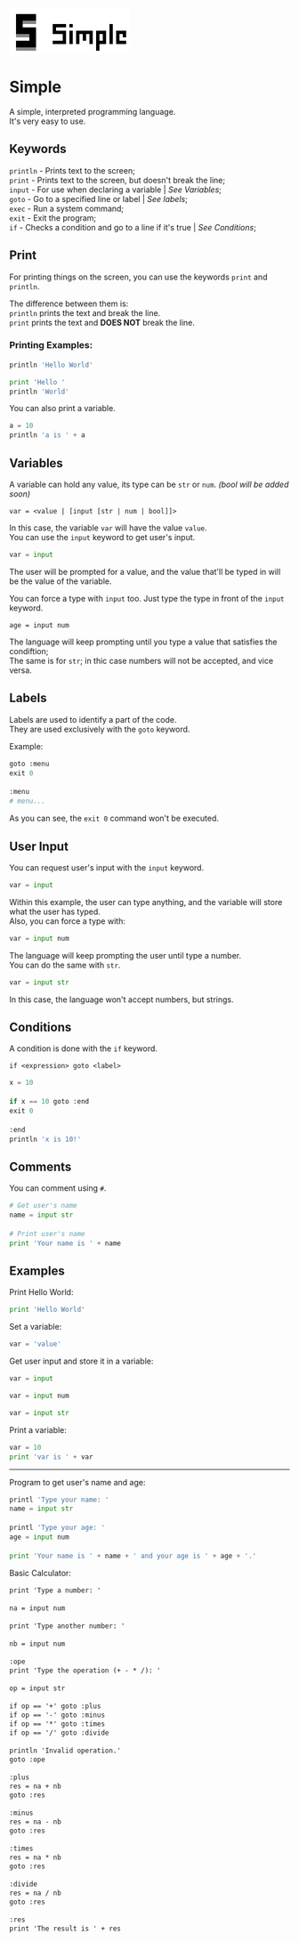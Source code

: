 <img src='logo.png'>

# Simple

A simple, interpreted programming language. <br>
It's very easy to use.

## Keywords

`println` - Prints text to the screen; <br>
`print` - Prints text to the screen, but doesn't break the line; <br>
`input` - For use when declaring a variable | _See Variables_; <br>
`goto` - Go to a specified line or label | _See labels_; <br>
`exec` - Run a system command; <br>
`exit` - Exit the program; <br>
`if` - Checks a condition and go to a line if it's true | _See Conditions_; <br>

## Print

For printing things on the screen, you can use the keywords `print` and `println`. <br>

The difference between them is: <br>
`println` prints the text and break the line. <br>
`print` prints the text and **DOES NOT** break the line. <br>

### Printing Examples:

```py
println 'Hello World'
```

```py
print 'Hello '
println 'World'
```

You can also print a variable.

```py
a = 10
println 'a is ' + a
```

## Variables

A variable can hold any value, its type can be `str` or `num`. _(bool will be added soon)_

```
var = <value | [input [str | num | bool]]>
```

In this case, the variable `var` will have the value `value`. <br>
You can use the `input` keyword to get user's input.

```py
var = input
```

The user will be prompted for a value, and the value that'll be typed in will be the value of the variable.

You can force a type with `input` too. Just type the type in front of the `input` keyword.

```
age = input num
```

The language will keep prompting until you type a value that satisfies the condiftion; <br>
The same is for `str`; in thic case numbers will not be accepted, and vice versa.

## Labels

Labels are used to identify a part of the code. <br>
They are used exclusively with the `goto` keyword.

Example:

```py
goto :menu
exit 0

:menu
# menu...
```

As you can see, the `exit 0` command won't be executed.

## User Input

You can request user's input with the `input` keyword.

```py
var = input
```

Within this example, the user can type anything, and the variable will store what the user has typed. <br>
Also, you can force a type with:

```py
var = input num
```

The language will keep prompting the user until type a number. <br>
You can do the same with `str`.

```py
var = input str
```

In this case, the language won't accept numbers, but strings.

## Conditions

A condition is done with the `if` keyword.

```
if <expression> goto <label>
```

```py
x = 10

if x == 10 goto :end
exit 0

:end
println 'x is 10!'
```

## Comments

You can comment using `#`.

```py
# Get user's name
name = input str

# Print user's name
print 'Your name is ' + name
```

## Examples

Print Hello World:

```py
print 'Hello World'
```

Set a variable:

```py
var = 'value'
```

Get user input and store it in a variable:

```py
var = input
```

```py
var = input num
```

```py
var = input str
```

Print a variable:

```py
var = 10
print 'var is ' + var
```

------

Program to get user's name and age:

```py
printl 'Type your name: '
name = input str

printl 'Type your age: '
age = input num

print 'Your name is ' + name + ' and your age is ' + age + '.'
```

Basic Calculator:
```
print 'Type a number: '

na = input num

print 'Type another number: '

nb = input num

:ope
print 'Type the operation (+ - * /): '

op = input str

if op == '+' goto :plus
if op == '-' goto :minus
if op == '*' goto :times
if op == '/' goto :divide

println 'Invalid operation.'
goto :ope

:plus
res = na + nb
goto :res

:minus
res = na - nb
goto :res

:times
res = na * nb
goto :res

:divide
res = na / nb
goto :res

:res
print 'The result is ' + res
```
